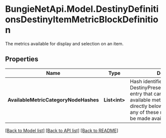 # BungieNetApi.Model.DestinyDefinitionsDestinyItemMetricBlockDefinition
The metrics available for display and selection on an item.
## Properties

Name | Type | Description | Notes
------------ | ------------- | ------------- | -------------
**AvailableMetricCategoryNodeHashes** | **List&lt;int&gt;** | Hash identifiers for any DestinyPresentationNodeDefinition entry that can be used to list available metrics. Any metric listed directly below these nodes, or in any of these nodes&#39; children will be made available for selection. | [optional] 

[[Back to Model list]](../README.md#documentation-for-models) [[Back to API list]](../README.md#documentation-for-api-endpoints) [[Back to README]](../README.md)

